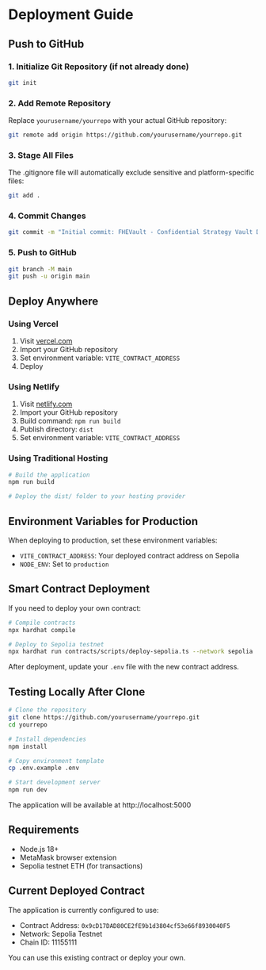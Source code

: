 # Deployment Guide

## Push to GitHub

### 1. Initialize Git Repository (if not already done)

```bash
git init
```

### 2. Add Remote Repository

Replace `yourusername/yourrepo` with your actual GitHub repository:

```bash
git remote add origin https://github.com/yourusername/yourrepo.git
```

### 3. Stage All Files

The .gitignore file will automatically exclude sensitive and platform-specific files:

```bash
git add .
```

### 4. Commit Changes

```bash
git commit -m "Initial commit: FHEVault - Confidential Strategy Vault Dapp"
```

### 5. Push to GitHub

```bash
git branch -M main
git push -u origin main
```

## Deploy Anywhere

### Using Vercel

1. Visit [vercel.com](https://vercel.com)
2. Import your GitHub repository
3. Set environment variable: `VITE_CONTRACT_ADDRESS`
4. Deploy

### Using Netlify

1. Visit [netlify.com](https://netlify.com)
2. Import your GitHub repository
3. Build command: `npm run build`
4. Publish directory: `dist`
5. Set environment variable: `VITE_CONTRACT_ADDRESS`

### Using Traditional Hosting

```bash
# Build the application
npm run build

# Deploy the dist/ folder to your hosting provider
```

## Environment Variables for Production

When deploying to production, set these environment variables:

- `VITE_CONTRACT_ADDRESS`: Your deployed contract address on Sepolia
- `NODE_ENV`: Set to `production`

## Smart Contract Deployment

If you need to deploy your own contract:

```bash
# Compile contracts
npx hardhat compile

# Deploy to Sepolia testnet
npx hardhat run contracts/scripts/deploy-sepolia.ts --network sepolia
```

After deployment, update your `.env` file with the new contract address.

## Testing Locally After Clone

```bash
# Clone the repository
git clone https://github.com/yourusername/yourrepo.git
cd yourrepo

# Install dependencies
npm install

# Copy environment template
cp .env.example .env

# Start development server
npm run dev
```

The application will be available at http://localhost:5000

## Requirements

- Node.js 18+
- MetaMask browser extension
- Sepolia testnet ETH (for transactions)

## Current Deployed Contract

The application is currently configured to use:
- Contract Address: `0x9cD17DAD80CE2fE9b1d3804cf53e66f8930040F5`
- Network: Sepolia Testnet
- Chain ID: 11155111

You can use this existing contract or deploy your own.
